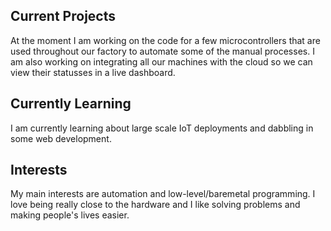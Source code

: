 ## Current Projects
At the moment I am working on the code for a few microcontrollers that are used throughout our factory to automate some of the manual processes. I am also working on integrating all our machines with the cloud so we can view their statusses in a live dashboard.

## Currently Learning
I am currently learning about large scale IoT deployments and dabbling in some web development.

## Interests 
My main interests are automation and low-level/baremetal programming. I love being really close to the hardware and I like solving problems and making people's lives easier.
